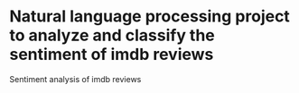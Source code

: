 # Natural language processing project to analyze and classify the sentiment of imdb reviews
Sentiment analysis of imdb reviews
